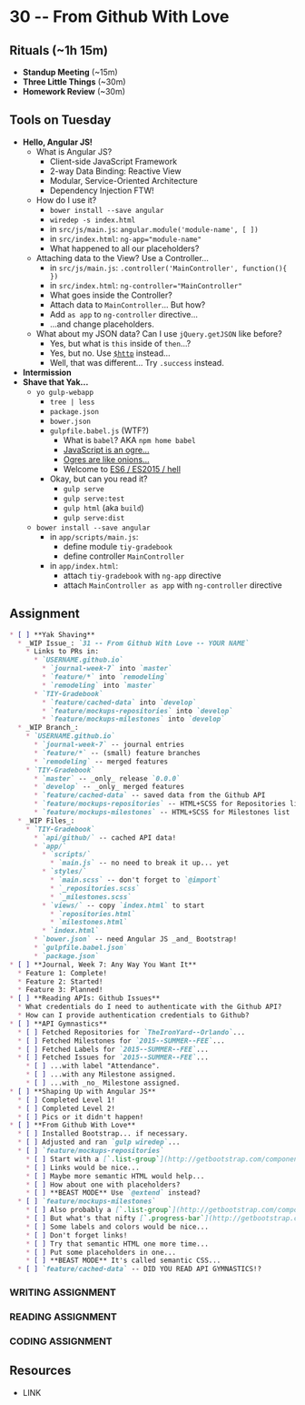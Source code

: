 # 30 -- From Github With Love

## Rituals (~1h 15m)

* **Standup Meeting** (~15m)
* **Three Little Things** (~30m)
* **Homework Review** (~30m)

## Tools on Tuesday

* **Hello, Angular JS!**
  * What is Angular JS?
    * Client-side JavaScript Framework
    * 2-way Data Binding: Reactive View
    * Modular, Service-Oriented Architecture
    * Dependency Injection FTW!
  * How do I use it?
    * `bower install --save angular`
    * `wiredep -s index.html`
    * in `src/js/main.js`: `angular.module('module-name', [ ])`
    * in `src/index.html`: `ng-app="module-name"`
    * What happened to all our placeholders?
  * Attaching data to the View? Use a Controller...
    * in `src/js/main.js`: `.controller('MainController', function(){ })`
    * in `src/index.html`: `ng-controller="MainController"`
    * What goes inside the Controller?
    * Attach data to `MainController`... But how?
    * Add `as app` to `ng-controller` directive...
    * ...and change placeholders.
  * What about my JSON data? Can I use `jQuery.getJSON` like before?
    * Yes, but what is `this` inside of `then`...?
    * Yes, but no. Use [`$http`](https://docs.angularjs.org/api/ng/service/$http) instead...
    * Well, that was different... Try `.success` instead.
* **Intermission**
* **Shave that Yak...**
  * `yo gulp-webapp`
    * `tree | less`
    * `package.json`
    * `bower.json`
    * `gulpfile.babel.js` (WTF?)
      * What is `babel`? AKA `npm home babel`
      * [JavaScript is an ogre...](https://en.wikipedia.org/wiki/ECMAScript)
      * [Ogres are like onions...](http://shaunlebron.github.io/solar-system-of-js/#0)
      * Welcome to [ES6 / ES2015 / hell](https://babeljs.io/docs/learn-es2015/)
    * Okay, but can you read it?
      * `gulp serve`
      * `gulp serve:test`
      * `gulp html` (aka `build`)
      * `gulp serve:dist`
  * `bower install --save angular`
    * in `app/scripts/main.js`:
      * define module `tiy-gradebook`
      * define controller `MainController`
    * in `app/index.html`:
      * attach `tiy-gradebook` with `ng-app` directive
      * attach `MainController as app` with `ng-controller` directive

## Assignment

```markdown
* [ ] **Yak Shaving**
  * _WIP Issue_: `31 -- From Github With Love -- YOUR NAME`
    * Links to PRs in:
      * `USERNAME.github.io`
        * `journal-week-7` into `master`
        * `feature/*` into `remodeling`
        * `remodeling` into `master`
      * `TIY-Gradebook`
        * `feature/cached-data` into `develop`
        * `feature/mockups-repositories` into `develop`
        * `feature/mockups-milestones` into `develop`
  * _WIP Branch_:
    * `USERNAME.github.io`
      * `journal-week-7` -- journal entries
      * `feature/*` -- (small) feature branches
      * `remodeling` -- merged features
    * `TIY-Gradebook`
      * `master` -- _only_ release `0.0.0`
      * `develop` -- _only_ merged features
      * `feature/cached-data` -- saved data from the Github API
      * `feature/mockups-repositories` -- HTML+SCSS for Repositories list
      * `feature/mockups-milestones` -- HTML+SCSS for Milestones list
  * _WIP Files_:
    * `TIY-Gradebook`
      * `api/github/` -- cached API data!
      * `app/`
        * `scripts/`
          * `main.js` -- no need to break it up... yet
        * `styles/`
          * `main.scss` -- don't forget to `@import`
          * `_repositories.scss`
          * `_milestones.scss`
        * `views/` -- copy `index.html` to start
          * `repositories.html`
          * `milestones.html`
        * `index.html`
      * `bower.json` -- need Angular JS _and_ Bootstrap!
      * `gulpfile.babel.json`
      * `package.json`
* [ ] **Journal, Week 7: Any Way You Want It**
  * Feature 1: Complete!
  * Feature 2: Started!
  * Feature 3: Planned!
* [ ] **Reading APIs: Github Issues**
  * What credentials do I need to authenticate with the Github API?
  * How can I provide authentication credentials to Github?
* [ ] **API Gymnastics**
  * [ ] Fetched Repositories for `TheIronYard--Orlando`...
  * [ ] Fetched Milestones for `2015--SUMMER--FEE`...
  * [ ] Fetched Labels for `2015--SUMMER--FEE`...
  * [ ] Fetched Issues for `2015--SUMMER--FEE`...
    * [ ] ...with label "Attendance".
    * [ ] ...with any Milestone assigned.
    * [ ] ...with _no_ Milestone assigned.
* [ ] **Shaping Up with Angular JS**
  * [ ] Completed Level 1!
  * [ ] Completed Level 2!
  * [ ] Pics or it didn't happen!
* [ ] **From Github With Love**
  * [ ] Installed Bootstrap... if necessary.
  * [ ] Adjusted and ran `gulp wiredep`...
  * [ ] `feature/mockups-repositories`
    * [ ] Start with a [`.list-group`](http://getbootstrap.com/components/#list-group)...
    * [ ] Links would be nice...
    * [ ] Maybe more semantic HTML would help...
    * [ ] How about one with placeholders?
    * [ ] **BEAST MODE** Use `@extend` instead?
  * [ ] `feature/mockups-milestones`
    * [ ] Also probably a [`.list-group`](http://getbootstrap.com/components/#list-group)...
    * [ ] But what's that nifty [`.progress-bar`](http://getbootstrap.com/components/#progress)?
    * [ ] Some labels and colors would be nice...
    * [ ] Don't forget links!
    * [ ] Try that semantic HTML one more time...
    * [ ] Put some placeholders in one...
    * [ ] **BEAST MODE** It's called semantic CSS...
  * [ ] `feature/cached-data` -- DID YOU READ API GYMNASTICS!?
```

### WRITING ASSIGNMENT

### READING ASSIGNMENT

### CODING ASSIGNMENT

## Resources

* LINK
